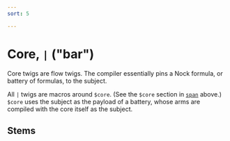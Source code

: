 ```yaml
---
sort: 5

---
```


# Core, `|` ("bar")

Core twigs are flow twigs.  The compiler essentially pins a Nock
formula, or battery of formulas, to the subject.

All `|` twigs are macros around `$core`.  (See the `$core`
section in [`span`](../span) above.)  `$core` uses the subject as
the payload of a battery, whose arms are compiled with the core
itself as the subject.

## Stems

<list dataPreview="true" className="runes"></list>
